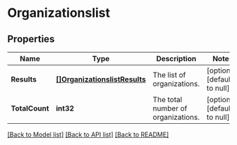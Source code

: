 # Organizationslist

## Properties
Name | Type | Description | Notes
------------ | ------------- | ------------- | -------------
**Results** | [**[]OrganizationslistResults**](organizationslist_results.md) | The list of organizations. | [optional] [default to null]
**TotalCount** | **int32** | The total number of organizations.  | [optional] [default to null]

[[Back to Model list]](../README.md#documentation-for-models) [[Back to API list]](../README.md#documentation-for-api-endpoints) [[Back to README]](../README.md)


